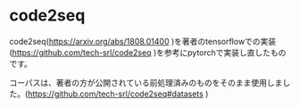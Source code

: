 # code2seq
code2seq(https://arxiv.org/abs/1808.01400 )を著者のtensorflowでの実装(https://github.com/tech-srl/code2seq )を参考にpytorchで実装し直したものです。

コーパスは、著者の方が公開されている前処理済みのものをそのまま使用しました。(https://github.com/tech-srl/code2seq#datasets )
